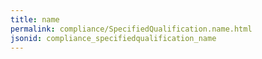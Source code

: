 ```yaml
---
title: name
permalink: compliance/SpecifiedQualification.name.html
jsonid: compliance_specifiedqualification_name
---
```

